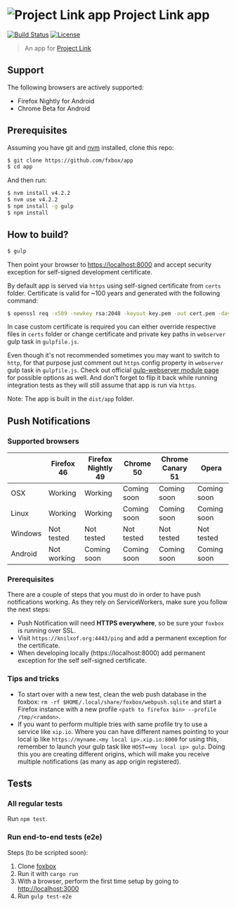 # ![Project Link app](https://raw.githubusercontent.com/fxbox/app/master/app/img/icons/32.png "Project Link app") Project Link app

[![Build Status](https://travis-ci.org/fxbox/app.svg?branch=master)](https://travis-ci.org/fxbox/app)
[![License](https://img.shields.io/badge/license-MPL2-blue.svg)](https://raw.githubusercontent.com/fxbox/app/master/LICENSE)

> An app for [Project Link](https://wiki.mozilla.org/Project_Link)

## Support

The following browsers are actively supported:

* Firefox Nightly for Android
* Chrome Beta for Android

## Prerequisites

Assuming you have git and [nvm](http://nvm.sh/) installed, clone this repo:

```bash
$ git clone https://github.com/fxbox/app
$ cd app
```

And then run:

```bash
$ nvm install v4.2.2
$ nvm use v4.2.2
$ npm install -g gulp
$ npm install
```

## How to build?

```bash
$ gulp
```

Then point your browser to [https://localhost:8000](https://localhost:8000/) and accept security exception for self-signed
development certificate.

By default app is served via `https` using self-signed certificate from `certs` folder. Certificate is valid for ~100
years and generated with the following command:

```bash
$ openssl req -x509 -newkey rsa:2048 -keyout key.pem -out cert.pem -days 36500 -nodes
```

In case custom certificate is required you can either override respective files in `certs` folder or change certificate
and private key paths in `webserver` gulp task in `gulpfile.js`.

Even though it's not recommended sometimes you may want to switch to `http`, for that purpose just comment out `https`
config property in `webserver` gulp task in `gulpfile.js`. Check out official [gulp-webserver module page](https://www.npmjs.com/package/gulp-webserver)
for possible options as well. And don't forget to flip it back while running integration tests as they will still assume
that app is run via `https`.


Note: The app is built in the `dist/app` folder.

## Push Notifications

### Supported browsers

|         | Firefox 46   | Firefox Nightly 49    | Chrome 50       | Chrome Canary 51   | Opera           |
| ------- | ------------ | --------------------- | --------------- | ------------------ | --------------- |
|   OSX   |   Working    |       Working         | Coming soon     | Coming soon        | Coming soon     |
|  Linux  |   Working    |       Working         | Coming soon     | Coming soon        | Coming soon     |
| Windows |  Not tested  |      Not tested       | Not tested      | Not tested         | Not tested      |
| Android | Not working  |      Coming soon      | Coming soon     | Coming soon        | Coming soon     |

### Prerequisites

There are a couple of steps that you must do in order to have push notifications working. As they rely on ServiceWorkers, make sure you follow the next steps:

* Push Notification will need **HTTPS everywhere**, so be sure your `foxbox` is running over SSL.
* Visit `https://knilxof.org:4443/ping` and add a permanent exception for the certificate.
* When developing locally (https://localhost:8000) add permanent exception for the self self-signed certificate.

### Tips and tricks
* To start over with a new test, clean the web push database in the foxbox: ```rm -rf $HOME/.local/share/foxbox/webpush.sqlite``` and start a Firefox instance with a new profile ```<path to firefox bin> --profile /tmp/<ramdon>```.
* If you want to perform multiple tries with same profile try to use a service like `xip.io`. Where you can have different names pointing to your local ip like `https://myname.<my local ip>.xip.io:8000` for using this, remember to launch your gulp task like `HOST=<my local ip> gulp`. Doing this you are creating different origins, which will make you receive multiple notifications (as many as app origin registered).

## Tests

### All regular tests

Run `npm test`.

### Run end-to-end tests (e2e)

Steps (to be scripted soon):

1. Clone [foxbox](https://github.com/fxbox/foxbox/)
2. Run it with `cargo run`
3. With a browser, perform the first time setup by going to [http://localhost:3000](http://localhost:3000/)
4. Run `gulp test-e2e`
